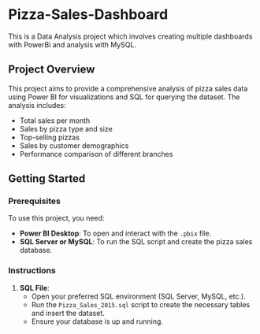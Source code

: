 # Pizza-Sales-Dashboard

This is a Data Analysis project which involves creating multiple dashboards with PowerBi and analysis with MySQL. 

## Project Overview

This project aims to provide a comprehensive analysis of pizza sales data using Power BI for visualizations and SQL for querying the dataset. The analysis includes:
- Total sales per month
- Sales by pizza type and size
- Top-selling pizzas
- Sales by customer demographics
- Performance comparison of different branches

## Getting Started

### Prerequisites

To use this project, you need:
- **Power BI Desktop**: To open and interact with the `.pbix` file.
- **SQL Server or MySQL**: To run the SQL script and create the pizza sales database.

### Instructions

1. **SQL File**:
   - Open your preferred SQL environment (SQL Server, MySQL, etc.).
   - Run the `Pizza_Sales_2015.sql` script to create the necessary tables and insert the dataset.
   - Ensure your database is up and running.
